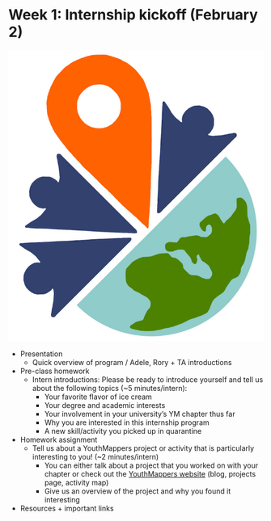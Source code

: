 # Week 1: Internship kickoff (February 2)

![YM Logo](./pictures/logo.jpg)

- Presentation
  - Quick overview of program / Adele, Rory + TA introductions
- Pre-class homework
  - Intern introductions: Please be ready to introduce yourself and tell us about the following topics (~5 minutes/intern):
    - Your favorite flavor of ice cream
    - Your degree and academic interests
    - Your involvement in your university’s YM chapter thus far
    - Why you are interested in this internship program
    - A new skill/activity you picked up in quarantine
- Homework assignment
  - Tell us about a YouthMappers project or activity that is particularly interesting to you! (~2 minutes/intern)
    - You can either talk about a project that you worked on with your chapter or check out the [YouthMappers website](https://www.youthmappers.org/) (blog, projects page, activity map)
    - Give us an overview of the project and why you found it interesting
- Resources + important links